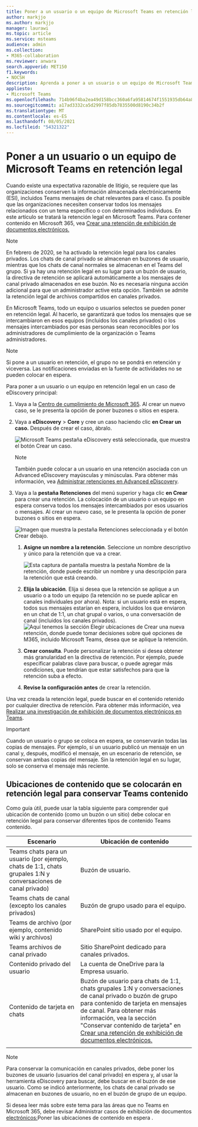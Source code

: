 ```yaml
---
title: Poner a un usuario o un equipo de Microsoft Teams en retención legal
author: markjjo
ms.author: markjjo
manager: laurawi
ms.topic: article
ms.service: msteams
audience: admin
ms.collection:
- M365-collaboration
ms.reviewer: anwara
search.appverid: MET150
f1.keywords:
- NOCSH
description: Aprenda a poner a un usuario o un equipo de Microsoft Teams en retención legal mediante el Centro de seguridad y cumplimiento, y conozca qué debe poner en retención legal en función de los requisitos de datos.
appliesto:
- Microsoft Teams
ms.openlocfilehash: 714b96f4ba2ea49d158bcc360a6fa95814674f1551935db64a87fd684ed0010c
ms.sourcegitcommit: a17ad3332ca5d2997f85db7835500d8190c34b2f
ms.translationtype: MT
ms.contentlocale: es-ES
ms.lasthandoff: 08/05/2021
ms.locfileid: "54321322"
---
```

# <a name="place-a-microsoft-teams-user-or-team-on-legal-hold"></a>Poner a un usuario o un equipo de Microsoft Teams en retención legal

Cuando existe una expectativa razonable de litigio, se requiere que las organizaciones conserven la información almacenada electrónicamente (ESI), incluidos Teams mensajes de chat relevantes para el caso. Es posible que las organizaciones necesiten conservar todos los mensajes relacionados con un tema específico o con determinados individuos. En este artículo se tratará la retención legal en Microsoft Teams. Para contener contenido en Microsoft 365, vea [Crear una retención de exhibición de documentos electrónicos.](https://docs.microsoft.com/microsoft-365/compliance/create-ediscovery-holds)

> [!NOTE]
> En febrero de 2020, se ha activado la retención legal para los canales privados. Los chats de canal privado se almacenan en buzones de usuario, mientras que los chats de canal normales se almacenan en el Teams del grupo. Si ya hay una retención legal en su lugar para un buzón de usuario, la directiva de retención se aplicará automáticamente a los mensajes de canal privado almacenados en ese buzón. No es necesaria ninguna acción adicional para que un administrador active esta opción. También se admite la retención legal de archivos compartidos en canales privados.

En Microsoft Teams, todo un equipo o usuarios selectos se pueden poner en retención legal. Al hacerlo, se garantizará que todos los mensajes que se intercambiaron en esos equipos (incluidos los canales privados) o los mensajes intercambiados por esas personas sean reconocibles por los administradores de cumplimiento de la organización o Teams administradores.

> [!NOTE]
> Si pone a un usuario en retención, el grupo no se pondrá en retención y viceversa.
> Las notificaciones enviadas en la fuente de actividades no se pueden colocar en espera.

Para poner a un usuario o un equipo en retención legal en un caso de eDiscovery principal:

1. Vaya a la [Centro de cumplimiento de Microsoft 365](https://compliance.microsoft.com). Al crear un nuevo caso, se le presenta la opción de poner buzones o sitios en espera.

2. Vaya a **eDiscovery**  >  **Core** y cree un caso haciendo clic **en Crear un caso.** Después de crear el caso, ábralo.
  
   ![Microsoft Teams pestaña eDiscovery está seleccionada, que muestra el botón Crear un caso.](media/LegalHold1.png)

   > [!NOTE]
   > También puede colocar a un usuario en una retención asociada con un Advanced eDiscovery mayúsculas y minúsculas. Para obtener más información, vea [Administrar retenciones en Advanced eDiscovery](https://docs.microsoft.com/microsoft-365/compliance/managing-holds).

3. Vaya a la **pestaña Retenciones** del menú superior y haga clic **en Crear** para crear una retención. La colocación de un usuario o un equipo en espera conserva todos los mensajes intercambiados por esos usuarios o mensajes. Al crear un nuevo caso, se le presenta la opción de poner buzones o sitios en espera.

   ![Imagen que muestra la pestaña Retenciones seleccionada y el botón Crear debajo.](media/LegalHold2.png)
    
    1. **Asigne un nombre a la retención**. Seleccione un nombre descriptivo y único para la retención que va a crear.
  
       ![Esta captura de pantalla muestra la pestaña Nombre de la retención, donde puede escribir un nombre y una descripción para la retención que está creando.](media/LegalHold3.png)

    1. **Elija la ubicación**. Elija si desea que la retención se aplique a un usuario o a todo un equipo (la retención no se puede aplicar en canales individuales por ahora). Nota: si un usuario está en espera, todos sus mensajes estarían en espera, incluidos los que enviaron en un chat de 1:1, un chat grupal o varios, o una conversación de canal (incluidos los canales privados).
    ![Aquí tenemos la sección Elegir ubicaciones de Crear una nueva retención, donde puede tomar decisiones sobre qué opciones de M365, incluido Microsoft Teams, desea que se aplique la retención.](media/LegalHold4.png)

    2. **Crear consulta**. Puede personalizar la retención si desea obtener más granularidad en la directiva de retención. Por ejemplo, puede especificar palabras clave para buscar, o puede agregar más condiciones, que tendrían que estar satisfechos para que la retención suba a efecto.
    
    3. **Revise la configuración antes** de crear la retención.

Una vez creada la retención legal, puede buscar en el contenido retenido por cualquier directiva de retención. Para obtener más información, vea [Realizar una investigación de exhibición de documentos electrónicos en Teams](eDiscovery-investigation.md).

> [!IMPORTANT]
> Cuando un usuario o grupo se coloca en espera, se conservarán todas las copias de mensajes. Por ejemplo, si un usuario publicó un mensaje en un canal y, después, modificó el mensaje, en un escenario de retención, se conservan ambas copias del mensaje. Sin la retención legal en su lugar, solo se conserva el mensaje más reciente.

## <a name="content-locations-to-place-on-legal-hold-to-preserve-teams-content"></a>Ubicaciones de contenido que se colocarán en retención legal para conservar Teams contenido

Como guía útil, puede usar la tabla siguiente para comprender qué ubicación de contenido (como un buzón o un sitio) debe colocar en retención legal para conservar diferentes tipos de contenido Teams contenido.

|Escenario  |Ubicación de contenido  |
|---------|---------|
|Teams chats para un usuario (por ejemplo, chats de 1:1, chats grupales 1:N y conversaciones de canal privado)     |Buzón de usuario.         |
|Teams chats de canal (excepto los canales privados)    |Buzón de grupo usado para el equipo.         |
|Teams de archivo (por ejemplo, contenido wiki y archivos)     |SharePoint sitio usado por el equipo.         |
|Teams archivos de canal privado     |Sitio SharePoint dedicado para canales privados.     |
|Contenido privado del usuario     |La cuenta de OneDrive para la Empresa usuario.         |
|Contenido de tarjeta en chats|Buzón de usuario para chats de 1:1, chats grupales 1:N y conversaciones de canal privado o buzón de grupo para contenido de tarjeta en mensajes de canal. Para obtener más información, vea la sección "Conservar contenido de tarjeta" en [Crear una retención de exhibición de documentos electrónicos.](/microsoft-365/compliance/create-ediscovery-holds#preserve-card-content)
||||

> [!NOTE]
> Para conservar la comunicación en canales privados, debe poner los buzones de usuario (usuarios del canal privado) en espera y, al usar la herramienta eDiscovery para buscar, debe buscar en el buzón de ese usuario. Como se indicó anteriormente, los chats de canal privado se almacenan en buzones de usuario, no en el buzón de grupo de un equipo.

Si desea leer más sobre este tema para las áreas que no Teams en Microsoft 365, debe revisar Administrar casos de exhibición de documentos [electrónicos:](/microsoft-365/compliance/ediscovery-cases#step-4-place-content-locations-on-hold)Poner las ubicaciones de contenido en espera .
